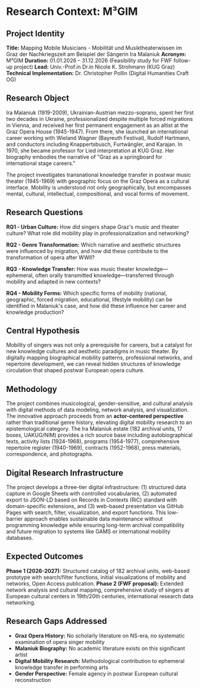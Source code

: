 # Research Context: M³GIM

## Project Identity

**Title:** Mapping Mobile Musicians - Mobilität und Musiktheaterwissen im Graz der Nachkriegszeit am Beispiel der Sängerin Ira Malaniuk
**Acronym:** M³GIM
**Duration:** 01.01.2026 – 31.12.2026 (Feasibility study for FWF follow-up project)
**Lead:** Univ.-Prof.in Dr.in Nicole K. Strohmann (KUG Graz)
**Technical Implementation:** Dr. Christopher Pollin (Digital Humanities Craft OG)

## Research Object

Ira Malaniuk (1919-2009), Ukrainian-Austrian mezzo-soprano, spent her first two decades in Ukraine, professionalized despite multiple forced migrations in Vienna, and received her first permanent engagement as an altist at the Graz Opera House (1945-1947). From there, she launched an international career working with Wieland Wagner (Bayreuth Festival), Rudolf Hartmann, and conductors including Knappertsbusch, Furtwängler, and Karajan. In 1970, she became professor for Lied interpretation at KUG Graz. Her biography embodies the narrative of "Graz as a springboard for international stage careers."

The project investigates transnational knowledge transfer in postwar music theater (1945-1969) with geographic focus on the Graz Opera as a cultural interface. Mobility is understood not only geographically, but encompasses mental, cultural, intellectual, compositional, and vocal forms of movement.

## Research Questions

**RQ1 - Urban Culture:** How did singers shape Graz's music and theater culture? What role did mobility play in professionalization and networking?

**RQ2 - Genre Transformation:** Which narrative and aesthetic structures were influenced by migration, and how did these contribute to the transformation of opera after WWII?

**RQ3 - Knowledge Transfer:** How was music theater knowledge—ephemeral, often orally transmitted knowledge—transferred through mobility and adapted in new contexts?

**RQ4 - Mobility Forms:** Which specific forms of mobility (national, geographic, forced migration, educational, lifestyle mobility) can be identified in Malaniuk's case, and how did these influence her career and knowledge production?

## Central Hypothesis

Mobility of singers was not only a prerequisite for careers, but a catalyst for new knowledge cultures and aesthetic paradigms in music theater. By digitally mapping biographical mobility patterns, professional networks, and repertoire development, we can reveal hidden structures of knowledge circulation that shaped postwar European opera culture.

## Methodology

The project combines musicological, gender-sensitive, and cultural analysis with digital methods of data modeling, network analysis, and visualization. The innovative approach proceeds from an **actor-centered perspective** rather than traditional genre history, elevating digital mobility research to an epistemological category. The Ira Malaniuk estate (182 archival units, 17 boxes, UAKUG/NIM) provides a rich source base including autobiographical texts, activity lists (1924-1968), programs (1954-1977), comprehensive repertoire register (1940-1969), contracts (1952-1968), press materials, correspondence, and photographs.

## Digital Research Infrastructure

The project develops a three-tier digital infrastructure: (1) structured data capture in Google Sheets with controlled vocabularies, (2) automated export to JSON-LD based on Records in Contexts (RiC) standard with domain-specific extensions, and (3) web-based presentation via GitHub Pages with search, filter, visualization, and export functions. This low-barrier approach enables sustainable data maintenance without programming knowledge while ensuring long-term archival compatibility and future migration to systems like GAMS or international mobility databases.

## Expected Outcomes

**Phase 1 (2026-2027):** Structured catalog of 182 archival units, web-based prototype with search/filter functions, initial visualizations of mobility and networks, Open Access publication. **Phase 2 (FWF proposal):** Extended network analysis and cultural mapping, comprehensive study of singers at European cultural centers in 19th/20th centuries, international research data networking.

## Research Gaps Addressed

- **Graz Opera History:** No scholarly literature on NS-era, no systematic examination of opera singer mobility
- **Malaniuk Biography:** No academic literature exists on this significant artist
- **Digital Mobility Research:** Methodological contribution to ephemeral knowledge transfer in performing arts
- **Gender Perspective:** Female agency in postwar European cultural reconstruction
